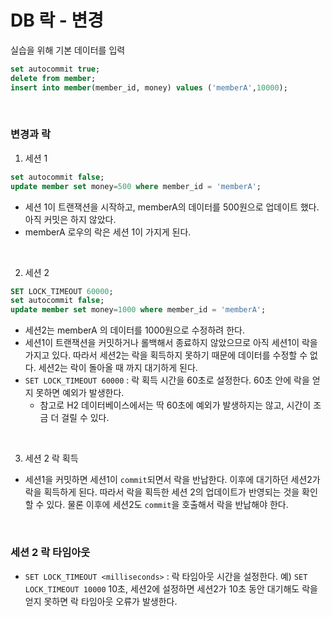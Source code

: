 # DB 락 - 변경
실습을 위해 기본 데이터를 입력
```sql
set autocommit true;
delete from member;
insert into member(member_id, money) values ('memberA',10000);
```

<br>

### 변경과 락

1. 세션 1
```sql
set autocommit false;
update member set money=500 where member_id = 'memberA';
```
* 세션 1이 트랜잭션을 시작하고, memberA의 데이터를 500원으로 업데이트 했다. 아직 커밋은 하지 않았다.
* memberA 로우의 락은 세션 1이 가지게 된다.

<br>

2. 세션 2
```sql
SET LOCK_TIMEOUT 60000;
set autocommit false;
update member set money=1000 where member_id = 'memberA';
```
* 세션2는 memberA 의 데이터를 1000원으로 수정하려 한다.
* 세션1이 트랜잭션을 커밋하거나 롤백해서 종료하지 않았으므로 아직 세션1이 락을 가지고 있다. 따라서 세션2는 락을 획득하지 못하기 때문에 데이터를 수정할 수 없다. 세션2는 락이 돌아올 때 까지 대기하게 된다.
* ```SET LOCK_TIMEOUT 60000``` : 락 획득 시간을 60초로 설정한다. 60초 안에 락을 얻지 못하면 예외가 발생한다.
  * 참고로 H2 데이터베이스에서는 딱 60초에 예외가 발생하지는 않고, 시간이 조금 더 걸릴 수 있다.

<br>

3. 세션 2 락 획득
* 세션1을 커밋하면 세션1이 ```commit```되면서 락을 반납한다. 이후에 대기하던 세션2가 락을 획득하게 된다. 따라서 락을 획득한 세션 2의 업데이트가 반영되는 것을 확인할 수 있다. 물론 이후에 세션2도 ```commit```을 호출해서 락을 반납해야 한다.

<br>

### 세션 2 락 타임아웃
* ```SET LOCK_TIMEOUT <milliseconds>``` : 락 타임아웃 시간을 설정한다.
  예) ```SET LOCK_TIMEOUT 10000``` 10초, 세션2에 설정하면 세션2가 10초 동안 대기해도 락을 얻지 못하면 락 타임아웃 오류가 발생한다.

